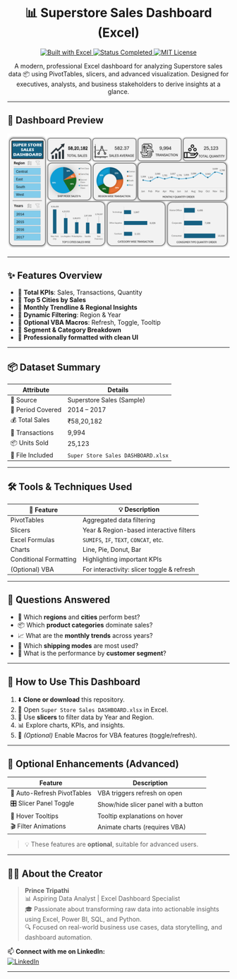 <h1 align="center">📊 Superstore Sales Dashboard (Excel)</h1>

<p align="center">
  <a href="https://www.microsoft.com/en-us/microsoft-365/excel">
    <img src="https://img.shields.io/badge/Built%20With-Microsoft%20Excel-green?style=for-the-badge&logo=microsoft-excel&logoColor=white" alt="Built with Excel">
  </a>
  
  <a href="https://github.com/iPrince-Tripathi/Superstore-Sales-Excel-Dashboard/blob/main/DASHBOARD.png">
    <img src="https://img.shields.io/badge/Status-Completed-blue?style=for-the-badge" alt="Status Completed">
  </a>
  
  <a href="https://github.com/iPrince-Tripathi/Superstore-Sales-Excel-Dashboard/blob/2453ce6a2360bf824e0934c01b8ddaed71467532/LICENSE"> 
    <img src="https://img.shields.io/badge/License-MIT-orange?style=for-the-badge" alt="MIT License">
  </a>
</p>


<p align="center">
  A modern, professional Excel dashboard for analyzing Superstore sales data 📦 using PivotTables, slicers, and advanced visualization.  
  Designed for executives, analysts, and business stakeholders to derive insights at a glance.  
</p>

---

## 🎥 Dashboard Preview

<p align="center">
  <img src="https://github.com/iPrince-Tripathi/Superstore-Sales-Excel-Dashboard/blob/main/DASHBOARD.png" alt="Excel Sales Dashboard" width="850"/>
</p>

---

## ✨ Features Overview

- 📌 **Total KPIs**: Sales, Transactions, Quantity
- 📍 **Top 5 Cities by Sales**
- 🔄 **Monthly Trendline & Regional Insights**
- 🧭 **Dynamic Filtering**: Region & Year
- 🧩 **Optional VBA Macros**: Refresh, Toggle, Tooltip
- 🎯 **Segment & Category Breakdown**
- 💼 **Professionally formatted with clean UI**

---

## 📦 Dataset Summary

| Attribute          | Details                     |
|--------------------|-----------------------------|
| 📂 Source          | Superstore Sales (Sample)   |
| 📅 Period Covered  | 2014 – 2017                 |
| 💰 Total Sales     | ₹58,20,182                  |
| 🧾 Transactions    | 9,994                       |
| 📦 Units Sold      | 25,123                      |
| 📁 File Included   | `Super Store Sales DASHBOARD.xlsx` |

---

## 🛠️ Tools & Techniques Used

| 🔧 Feature              | 💡 Description                                 |
|------------------------|-----------------------------------------------|
| PivotTables            | Aggregated data filtering                     |
| Slicers                | Year & Region-based interactive filters       |
| Excel Formulas         | `SUMIFS`, `IF`, `TEXT`, `CONCAT`, etc.       |
| Charts                 | Line, Pie, Donut, Bar                         |
| Conditional Formatting | Highlighting important KPIs                  |
| (Optional) VBA         | For interactivity: slicer toggle & refresh   |

---

## 🧠 Questions Answered

- 🥇 Which **regions** and **cities** perform best?
- 📦 Which **product categories** dominate sales?
- 📈 What are the **monthly trends** across years?
- 🚚 Which **shipping modes** are most used?
- 🎯 What is the performance by **customer segment**?

---

## 💼 How to Use This Dashboard

1. ⬇️ **Clone or download** this repository.
2. 🧮 Open `Super Store Sales DASHBOARD.xlsx` in Excel.
3. 🔄 Use **slicers** to filter data by Year and Region.
4. 📊 Explore charts, KPIs, and insights.
5. 🧩 *(Optional)* Enable Macros for VBA features (toggle/refresh).

---

## 🎯 Optional Enhancements (Advanced)

| Feature              | Description                                 |
|----------------------|---------------------------------------------|
| 🔄 Auto-Refresh PivotTables | VBA triggers refresh on open         |
| 🎛️ Slicer Panel Toggle      | Show/hide slicer panel with a button |
| 💬 Hover Tooltips            | Tooltip explanations on hover         |
| 🎬 Filter Animations         | Animate charts (requires VBA)         |

> 💡 These features are **optional**, suitable for advanced users.

---

## 🧑‍💼 About the Creator

> **Prince Tripathi**  
> 📊 Aspiring Data Analyst | Excel Dashboard Specialist  
> 🎓 Passionate about transforming raw data into actionable insights using Excel, Power BI, SQL, and Python.  
> 🔍 Focused on real-world business use cases, data storytelling, and dashboard automation.

📫 **Connect with me on LinkedIn:**  
[![LinkedIn](https://img.shields.io/badge/LinkedIn-Connect-blue?style=for-the-badge&logo=linkedin)](https://www.linkedin.com/in/iprince-tripathi/)

---


